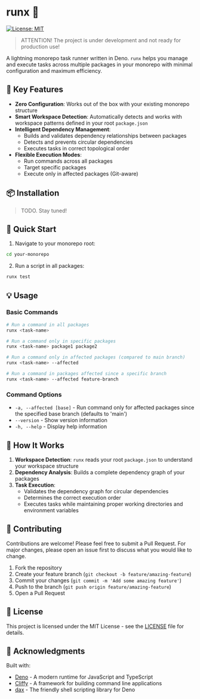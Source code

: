 # runx 🚀

[![License: MIT](https://img.shields.io/badge/License-MIT-yellow.svg)](https://opensource.org/licenses/MIT)

> ATTENTION! The project is under development and not ready for production use!

A lightning monorepo task runner written in Deno. `runx` helps you manage and
execute tasks across multiple packages in your monorepo with minimal
configuration and maximum efficiency.

## 🌟 Key Features

- **Zero Configuration**: Works out of the box with your existing monorepo
  structure
- **Smart Workspace Detection**: Automatically detects and works with workspace
  patterns defined in your root `package.json`
- **Intelligent Dependency Management**:
  - Builds and validates dependency relationships between packages
  - Detects and prevents circular dependencies
  - Executes tasks in correct topological order
- **Flexible Execution Modes**:
  - Run commands across all packages
  - Target specific packages
  - Execute only in affected packages (Git-aware)

## 📦 Installation

> TODO. Stay tuned!

## 🚀 Quick Start

1. Navigate to your monorepo root:

```bash
cd your-monorepo
```

2. Run a script in all packages:

```bash
runx test
```

## 💡 Usage

### Basic Commands

```bash
# Run a command in all packages
runx <task-name>

# Run a command only in specific packages
runx <task-name> package1 package2

# Run a command only in affected packages (compared to main branch)
runx <task-name> --affected

# Run a command in packages affected since a specific branch
runx <task-name> --affected feature-branch
```

### Command Options

- `-a, --affected [base]` - Run command only for affected packages since the
  specified base branch (defaults to 'main')
- `--version` - Show version information
- `-h, --help` - Display help information

## 🔧 How It Works

1. **Workspace Detection**: `runx` reads your root `package.json` to understand
   your workspace structure
2. **Dependency Analysis**: Builds a complete dependency graph of your packages
3. **Task Execution**:
   - Validates the dependency graph for circular dependencies
   - Determines the correct execution order
   - Executes tasks while maintaining proper working directories and environment
     variables

## 🤝 Contributing

Contributions are welcome! Please feel free to submit a Pull Request. For major
changes, please open an issue first to discuss what you would like to change.

1. Fork the repository
2. Create your feature branch (`git checkout -b feature/amazing-feature`)
3. Commit your changes (`git commit -m 'Add some amazing feature'`)
4. Push to the branch (`git push origin feature/amazing-feature`)
5. Open a Pull Request

## 📝 License

This project is licensed under the MIT License - see the [LICENSE](LICENSE) file
for details.

## 🙏 Acknowledgments

Built with:

- [Deno](https://deno.land/) - A modern runtime for JavaScript and TypeScript
- [Cliffy](https://cliffy.io/) - A framework for building command line
  applications
- [dax](https://github.com/dsherret/dax) - The friendly shell scripting library
  for Deno
